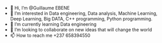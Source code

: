 - 👋 Hi, I’m @Guillaume EBENE 
- 👀 I’m interested in Data engineering, Data analysis, Machine Learning, Deep Learning, Big DATA, C++ programming, Python programming.
- 🌱 I’m currently learning Data engineering 
- 💞️ I’m looking to collaborate on new ideas that will change the world 
- 📫 How to reach me +237 658394550

<!---
Guillaume2020/Guillaume2020 is a ✨ special ✨ repository because its `README.md` (this file) appears on your GitHub profile.
You can click the Preview link to take a look at your changes.
--->

